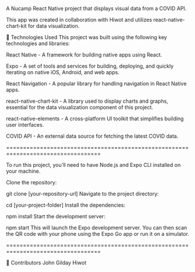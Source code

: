 A Nucamp React Native project that displays visual data from a COVID API. 

This app was created in collaboration with Hiwot and utilizes react-native-chart-kit for data visualization.

🚀 Technologies Used
This project was built using the following key technologies and libraries:

React Native - A framework for building native apps using React.

Expo - A set of tools and services for building, deploying, and quickly iterating on native iOS, Android, and web apps.

React Navigation - A popular library for handling navigation in React Native apps.

react-native-chart-kit - A library used to display charts and graphs, essential for the data visualization component of this project.

react-native-elements - A cross-platform UI toolkit that simplifies building user interfaces.

COVID API - An external data source for fetching the latest COVID data.

==================================================================================

To run this project, you'll need to have Node.js and Expo CLI installed on your machine.

Clone the repository:

git clone [your-repository-url]
Navigate to the project directory:

cd [your-project-folder]
Install the dependencies:

npm install
Start the development server:

npm start
This will launch the Expo development server. You can then scan the QR code with your phone using the Expo Go app or run it on a simulator.

==================================================================================

👥 Contributors
John Gilday
Hiwot
